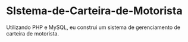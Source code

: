# SIstema-de-Carteira-de-Motorista
Utilizando PHP e MySQL, eu construi um sistema de gerenciamento de carteira de motorista.
